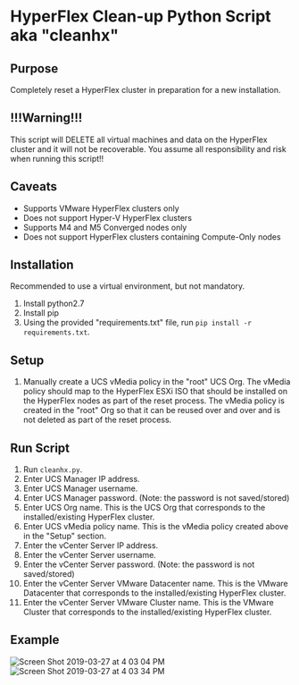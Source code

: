 # HyperFlex Clean-up Python Script aka "cleanhx"

## Purpose

Completely reset a HyperFlex cluster in preparation for a new installation.

## !!!Warning!!!

This script will DELETE all virtual machines and data on the HyperFlex cluster and it will not be recoverable. You assume all responsibility and risk when running this script!!

## Caveats

- Supports VMware HyperFlex clusters only
- Does not support Hyper-V HyperFlex clusters
- Supports M4 and M5 Converged nodes only
- Does not support HyperFlex clusters containing Compute-Only nodes

## Installation

Recommended to use a virtual environment, but not mandatory.

1. Install python2.7
2. Install pip
3. Using the provided "requirements.txt" file, run `pip install -r requirements.txt`.

## Setup

1. Manually create a UCS vMedia policy in the "root" UCS Org. The vMedia policy should map to the HyperFlex ESXi ISO that should be installed on the HyperFlex nodes as part of the reset process. The vMedia policy is created in the "root" Org so that it can be reused over and over and is not deleted as part of the reset process.

## Run Script

1. Run `cleanhx.py`.
2. Enter UCS Manager IP address.
3. Enter UCS Manager username.
4. Enter UCS Manager password. (Note: the password is not saved/stored)
5. Enter UCS Org name. This is the UCS Org that corresponds to the installed/existing HyperFlex cluster.
6. Enter UCS vMedia policy name. This is the vMedia policy created above in the "Setup" section.
7. Enter the vCenter Server IP address.
8. Enter the vCenter Server username.
9. Enter the vCenter Server password. (Note: the password is not saved/stored)
10. Enter the vCenter Server VMware Datacenter name. This is the VMware Datacenter that corresponds to the installed/existing HyperFlex cluster.
11. Enter the vCenter Server VMware Cluster name. This is the VMware Cluster that corresponds to the installed/existing HyperFlex cluster.

## Example

![Screen Shot 2019-03-27 at 4 03 04 PM](https://user-images.githubusercontent.com/24229893/55111136-0af7f800-50b0-11e9-9acf-8bf06426d383.png)
![Screen Shot 2019-03-27 at 4 03 34 PM](https://user-images.githubusercontent.com/24229893/55111162-1ea35e80-50b0-11e9-9c67-2937115db6ec.png)
